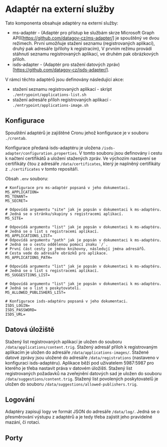 # Adaptér na externí služby
Tato komponenta obsahuje adaptéry na externí služby:
- ms-adaptér - (Adaptér pro přístup ke službám skrze Microsoft Graph API)[https://github.com/datagov-cz/ms-adapter/] je spouštěný ve dvou režimech. První umožňuje stažení seznamu (registrovaných aplikací), druhý pak adresáře (přílohy k registracím),
  V prvním režimu provádí stáhnutí seznamu registrovaných aplikací, ve druhém pak obrázkových příloh.
- isds-adapter - (Adaptér pro stažení datových zpráv)[https://github.com/datagov-cz/isds-adapter/].

V rámci těchto adaptérů jsou definovány následující akce:
- stažení seznamu registrovaných aplikací - skript `./entrypoint/applications-list.sh`
- stažení adresáře příloh registrovaných aplikací - `./entrypoint/applications-image.sh`

## Konfigurace
Spouštění adaptérů je zajištěné Cronu jehož konfigurace je v souboru `./crontab`.

Konfigurace předaná isds-adaptéru je uložena `/isds-adapter/configuration.properties`.
V tomto souboru jsou definovány i cestu k načtení certifikátů a uložení stažených zpráv.
Ve výchozím nastavení se certifikáty čtou z  adresáře `/data/certificates`, který je naplněný certifikáty z `./certificates` v tomto repositáři.

Obsah `.env` souboru:
```
# Konfigurace pro ms-adaptér popsaná v jeho dokumentaci.
MS_APPLICATION=
MS_TENANT=
MS_SECRET=

# Odpovídá argumentu "site" jak je popsán v dokumentaci k ms-adaptéru.
# Jedná se o stránku/skupiny s registracemi aplikací.
MS_SITE=

# Odpovídá argumentu "list" jak je popsán v dokumentaci k ms-adaptéru.
# Jedná se o list s registracemi aplikací.
MS_APPLICATIONS_LIST=
# Odpovídá argumentu "path" jak je popsán v dokumentaci k ms-adaptéru.
# Jedná se o cestu oddělenou pomocí znaku `/`.
# První část cesty je jméno knihovny, následují jména adresářů.
# Cesta vede do adresáře obrázků pro aplikace.
MS_APPLICATIONS_PATH=

# Odpovídá argumentu "list" jak je popsán v dokumentaci k ms-adaptéru.
# Jedná se o list s registracemi aplikací.
MS_SUGGESTIONS_LIST=

# Odpovídá argumentu "list" jak je popsán v dokumentaci k ms-adaptéru.
# Jedná se o list s poskytovateli.
MS_ALLOWED_PUBLISHERS_LIST=

# Konfigurace isds-adaptéru popsaná v jeho dokumentaci.
ISDS_LOGIN=
ISDS_PASSWORD=
ISDS_URL=
```

## Datová úložiště
Stažený list registrovaných aplikací je uložen do souboru `/data/applications/content.trig`.
Stažený adresář příloh k registrovaným aplikacím  je uložen do adresáře `/data/applications-images/`.
Stažené datové zprávy jsou uložené do adresáře `/data/registrations` (nastaveno v konfiguraci isds-adaptéru).
Aplikace běží pod uživatelem 5987:5987 pro kterého je třeba nastavit práva v datovém úložišti.
Stažený list registrovaných požadavků na zveřejnění datových sad je uložen do souboru `/data/suggestions/content.trig`.
Stažený list povolených poskytovatelů je uložen do souboru  `/data/suggestions/allowed-publishers.trig`.

## Logování
Adaptéry zapisují logy ve formát JSON do adresáře `/data/log/`.
Jedná se o přesměrování výstupu z adaptérů a je tedy třeba zajistit jeho pravidelné mazání, či rotaci.

## Porty
